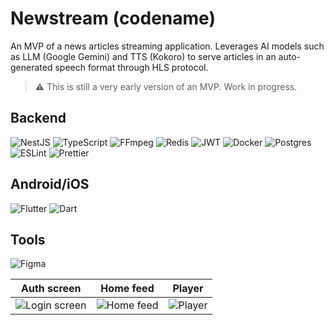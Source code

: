 # Newstream (codename)
An MVP of a news articles streaming application. Leverages AI models such as LLM (Google Gemini) and TTS (Kokoro) to serve articles in an auto-generated speech format through HLS protocol.

> **⚠️** This is still a very early version of an MVP. Work in progress.

## Backend
![NestJS](https://img.shields.io/badge/nestjs-%23E0234E.svg?style=for-the-badge&logo=nestjs&logoColor=white) 
![TypeScript](https://img.shields.io/badge/typescript-%23007ACC.svg?style=for-the-badge&logo=typescript&logoColor=white)
![FFmpeg](https://shields.io/badge/FFmpeg-%23171717.svg?logo=ffmpeg&style=for-the-badge&labelColor=171717&logoColor=5cb85c)
![Redis](https://img.shields.io/badge/redis-%23DD0031.svg?style=for-the-badge&logo=redis&logoColor=white)
![JWT](https://img.shields.io/badge/JWT-black?style=for-the-badge&logo=JSON%20web%20tokens)
![Docker](https://img.shields.io/badge/docker-%230db7ed.svg?style=for-the-badge&logo=docker&logoColor=white)
![Postgres](https://img.shields.io/badge/postgres-%23316192.svg?style=for-the-badge&logo=postgresql&logoColor=white)
![ESLint](https://img.shields.io/badge/ESLint-4B3263?style=for-the-badge&logo=eslint&logoColor=white)
![Prettier](https://img.shields.io/badge/prettier-%23F7B93E.svg?style=for-the-badge&logo=prettier&logoColor=black)

## Android/iOS
![Flutter](https://img.shields.io/badge/Flutter-%2302569B.svg?style=for-the-badge&logo=Flutter&logoColor=white)
![Dart](https://img.shields.io/badge/dart-%230175C2.svg?style=for-the-badge&logo=dart&logoColor=white)

## Tools
![Figma](https://img.shields.io/badge/figma-%23F24E1E.svg?style=for-the-badge&logo=figma&logoColor=white)

| Auth screen | Home feed | Player |
|----------|----------|----------|
| ![Login screen](https://github.com/user-attachments/assets/7af661ef-23e6-42b1-92ac-863d4ae8bcc3)   | ![Home feed](https://github.com/user-attachments/assets/a4630a98-3178-49f0-b153-391098ff7cdb)   | ![Player](https://github.com/user-attachments/assets/ed001a4f-6c77-431a-b1d6-95baeca62d4b)   |
